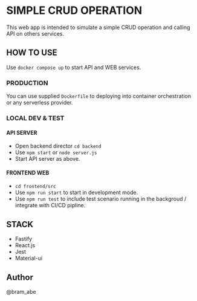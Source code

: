 # SIMPLE CRUD OPERATION
This web app is intended to simulate a simple CRUD operation and calling API on others services.

## HOW TO USE
Use `docker compose up` to start API and WEB services.

### PRODUCTION
You can use supplied `Dockerfile` to deploying into container orchestration or any serverless provider.

### LOCAL DEV & TEST
#### API SERVER
- Open backend director `cd backend`
- Use `npm start` or `node server.js` 
- Start API server as above.
#### FRONTEND WEB
- `cd frontend/src`
- Use `npm run start` to start in development mode.
- Use `npm run test` to include test scenario running in the backgroud / integrate with CI/CD pipline.

## STACK
- Fastify
- React.js
- Jest
- Material-ui

## Author
@bram_abe